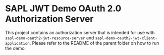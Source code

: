 # SAPL JWT Demo OAuth 2.0 Authorization Server

This project contains an authorization server that is intended for use with `sapl-demo-oauth2-jwt-resource-server` 
and `sapl-demo-oauth2-jwt-client-application`. Please refer to the README of the parent folder on how to run the demo.

